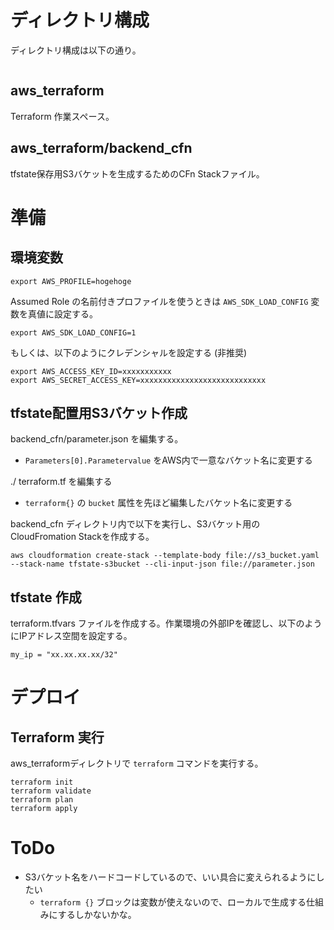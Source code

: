 # ディレクトリ構成

ディレクトリ構成は以下の通り。

```
```

## aws_terraform

Terraform 作業スペース。

## aws_terraform/backend_cfn

tfstate保存用S3バケットを生成するためのCFn Stackファイル。

# 準備

## 環境変数

```
export AWS_PROFILE=hogehoge
```

Assumed Role の名前付きプロファイルを使うときは `AWS_SDK_LOAD_CONFIG` 変数を真値に設定する。

```
export AWS_SDK_LOAD_CONFIG=1
```

もしくは、以下のようにクレデンシャルを設定する (非推奨)

```
export AWS_ACCESS_KEY_ID=xxxxxxxxxxx
export AWS_SECRET_ACCESS_KEY=xxxxxxxxxxxxxxxxxxxxxxxxxxxx
```

## tfstate配置用S3バケット作成

backend_cfn/parameter.json を編集する。

- `Parameters[0].Parametervalue` をAWS内で一意なバケット名に変更する

./  terraform.tf を編集する

- `terraform{}` の `bucket` 属性を先ほど編集したバケット名に変更する

backend_cfn ディレクトリ内で以下を実行し、S3バケット用のCloudFromation Stackを作成する。

```
aws cloudformation create-stack --template-body file://s3_bucket.yaml --stack-name tfstate-s3bucket --cli-input-json file://parameter.json
```

## tfstate 作成

terraform.tfvars ファイルを作成する。作業環境の外部IPを確認し、以下のようにIPアドレス空間を設定する。

```
my_ip = "xx.xx.xx.xx/32"
```

# デプロイ

## Terraform 実行

aws_terraformディレクトリで `terraform` コマンドを実行する。

```
terraform init
terraform validate
terraform plan
terraform apply
```

# ToDo

* S3バケット名をハードコードしているので、いい具合に変えられるようにしたい
    * `terraform {}` ブロックは変数が使えないので、ローカルで生成する仕組みにするしかないかな。